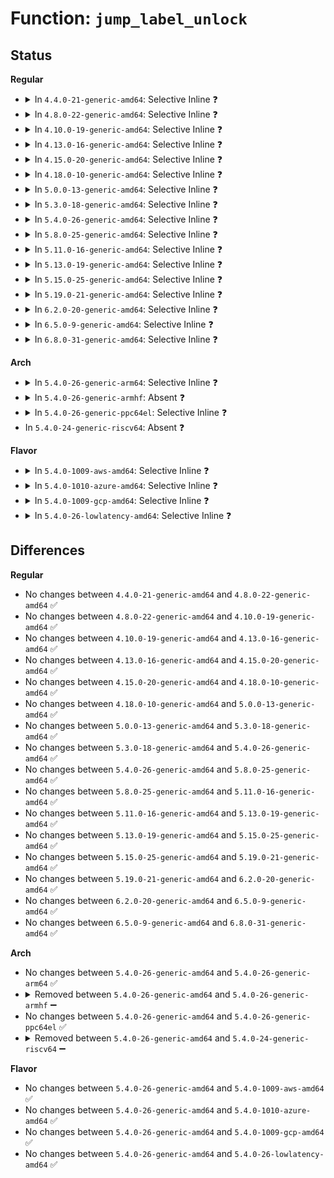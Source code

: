 # Function: <code>jump_label_unlock</code>

## Status
<b>Regular</b>
<ul>
<li>
<details>
<summary>In <code>4.4.0-21-generic-amd64</code>: Selective Inline ❓</summary>

```c
void jump_label_unlock()
```

```json
{
  "name": "jump_label_unlock",
  "collision_type": "Unique Global",
  "inline_type": "Selective",
  "funcs": [
    {
      "addr": 18446744071580462839,
      "name": "jump_label_unlock",
      "external": true,
      "loc": "kernel/jump_label.c:28",
      "file": "kernel/jump_label.c",
      "inline": "not declared, inlined",
      "caller_inline": [
        "kernel/jump_label.c:jump_label_module_notify",
        "kernel/jump_label.c:jump_label_module_notify",
        "kernel/jump_label.c:jump_label_module_notify",
        "kernel/jump_label.c:jump_label_init"
      ],
      "caller_func": []
    }
  ],
  "symbols": [
    {
      "addr": 18446744071580463904,
      "name": "jump_label_unlock",
      "section": ".text",
      "bind": "STB_GLOBAL",
      "size": 23
    }
  ]
}
```
</details>
</li>
<li>
<details>
<summary>In <code>4.8.0-22-generic-amd64</code>: Selective Inline ❓</summary>

```c
void jump_label_unlock()
```

```json
{
  "name": "jump_label_unlock",
  "collision_type": "Unique Global",
  "inline_type": "Selective",
  "funcs": [
    {
      "addr": 18446744071580538891,
      "name": "jump_label_unlock",
      "external": true,
      "loc": "kernel/jump_label.c:29",
      "file": "kernel/jump_label.c",
      "inline": "not declared, inlined",
      "caller_inline": [
        "kernel/jump_label.c:jump_label_module_notify",
        "kernel/jump_label.c:jump_label_module_notify",
        "kernel/jump_label.c:jump_label_module_notify",
        "kernel/jump_label.c:jump_label_init"
      ],
      "caller_func": []
    }
  ],
  "symbols": [
    {
      "addr": 18446744071580539424,
      "name": "jump_label_unlock",
      "section": ".text",
      "bind": "STB_GLOBAL",
      "size": 23
    }
  ]
}
```
</details>
</li>
<li>
<details>
<summary>In <code>4.10.0-19-generic-amd64</code>: Selective Inline ❓</summary>

```c
void jump_label_unlock()
```

```json
{
  "name": "jump_label_unlock",
  "collision_type": "Unique Global",
  "inline_type": "Selective",
  "funcs": [
    {
      "addr": 18446744071580602923,
      "name": "jump_label_unlock",
      "external": true,
      "loc": "kernel/jump_label.c:29",
      "file": "kernel/jump_label.c",
      "inline": "not declared, inlined",
      "caller_inline": [
        "kernel/jump_label.c:jump_label_module_notify",
        "kernel/jump_label.c:jump_label_module_notify",
        "kernel/jump_label.c:jump_label_module_notify",
        "kernel/jump_label.c:jump_label_init"
      ],
      "caller_func": []
    }
  ],
  "symbols": [
    {
      "addr": 18446744071580603456,
      "name": "jump_label_unlock",
      "section": ".text",
      "bind": "STB_GLOBAL",
      "size": 23
    }
  ]
}
```
</details>
</li>
<li>
<details>
<summary>In <code>4.13.0-16-generic-amd64</code>: Selective Inline ❓</summary>

```c
void jump_label_unlock()
```

```json
{
  "name": "jump_label_unlock",
  "collision_type": "Unique Global",
  "inline_type": "Selective",
  "funcs": [
    {
      "addr": 18446744071580632703,
      "name": "jump_label_unlock",
      "external": true,
      "loc": "kernel/jump_label.c:30",
      "file": "kernel/jump_label.c",
      "inline": "not declared, inlined",
      "caller_inline": [
        "kernel/jump_label.c:jump_label_module_notify",
        "kernel/jump_label.c:jump_label_init"
      ],
      "caller_func": []
    }
  ],
  "symbols": [
    {
      "addr": 18446744071580633424,
      "name": "jump_label_unlock",
      "section": ".text",
      "bind": "STB_GLOBAL",
      "size": 23
    }
  ]
}
```
</details>
</li>
<li>
<details>
<summary>In <code>4.15.0-20-generic-amd64</code>: Selective Inline ❓</summary>

```c
void jump_label_unlock()
```

```json
{
  "name": "jump_label_unlock",
  "collision_type": "Unique Global",
  "inline_type": "Selective",
  "funcs": [
    {
      "addr": 18446744071580714127,
      "name": "jump_label_unlock",
      "external": true,
      "loc": "kernel/jump_label.c:30",
      "file": "kernel/jump_label.c",
      "inline": "not declared, inlined",
      "caller_inline": [
        "kernel/jump_label.c:jump_label_module_notify",
        "kernel/jump_label.c:jump_label_init",
        "kernel/jump_label.c:static_key_disable_cpuslocked",
        "kernel/jump_label.c:static_key_enable_cpuslocked"
      ],
      "caller_func": []
    }
  ],
  "symbols": [
    {
      "addr": 18446744071580714832,
      "name": "jump_label_unlock",
      "section": ".text",
      "bind": "STB_GLOBAL",
      "size": 23
    }
  ]
}
```
</details>
</li>
<li>
<details>
<summary>In <code>4.18.0-10-generic-amd64</code>: Selective Inline ❓</summary>

```c
void jump_label_unlock()
```

```json
{
  "name": "jump_label_unlock",
  "collision_type": "Unique Global",
  "inline_type": "Selective",
  "funcs": [
    {
      "addr": 18446744071580846618,
      "name": "jump_label_unlock",
      "external": true,
      "loc": "kernel/jump_label.c:31",
      "file": "kernel/jump_label.c",
      "inline": "not declared, inlined",
      "caller_inline": [
        "kernel/jump_label.c:jump_label_module_notify",
        "kernel/jump_label.c:jump_label_init",
        "kernel/jump_label.c:static_key_disable_cpuslocked",
        "kernel/jump_label.c:static_key_enable_cpuslocked"
      ],
      "caller_func": []
    }
  ],
  "symbols": [
    {
      "addr": 18446744071580847280,
      "name": "jump_label_unlock",
      "section": ".text",
      "bind": "STB_GLOBAL",
      "size": 23
    }
  ]
}
```
</details>
</li>
<li>
<details>
<summary>In <code>5.0.0-13-generic-amd64</code>: Selective Inline ❓</summary>

```c
void jump_label_unlock()
```

```json
{
  "name": "jump_label_unlock",
  "collision_type": "Unique Global",
  "inline_type": "Selective",
  "funcs": [
    {
      "addr": 18446744071580915441,
      "name": "jump_label_unlock",
      "external": true,
      "loc": "kernel/jump_label.c:29",
      "file": "kernel/jump_label.c",
      "inline": "not declared, inlined",
      "caller_inline": [
        "kernel/jump_label.c:jump_label_module_notify",
        "kernel/jump_label.c:jump_label_init",
        "kernel/jump_label.c:static_key_disable_cpuslocked",
        "kernel/jump_label.c:static_key_enable_cpuslocked",
        "kernel/jump_label.c:static_key_slow_inc_cpuslocked"
      ],
      "caller_func": []
    }
  ],
  "symbols": [
    {
      "addr": 18446744071580916144,
      "name": "jump_label_unlock",
      "section": ".text",
      "bind": "STB_GLOBAL",
      "size": 23
    }
  ]
}
```
</details>
</li>
<li>
<details>
<summary>In <code>5.3.0-18-generic-amd64</code>: Selective Inline ❓</summary>

```c
void jump_label_unlock()
```

```json
{
  "name": "jump_label_unlock",
  "collision_type": "Unique Global",
  "inline_type": "Selective",
  "funcs": [
    {
      "addr": 18446744071581013569,
      "name": "jump_label_unlock",
      "external": true,
      "loc": "kernel/jump_label.c:30",
      "file": "kernel/jump_label.c",
      "inline": "not declared, inlined",
      "caller_inline": [
        "kernel/jump_label.c:jump_label_module_notify",
        "kernel/jump_label.c:jump_label_init",
        "kernel/jump_label.c:static_key_disable_cpuslocked",
        "kernel/jump_label.c:static_key_enable_cpuslocked",
        "kernel/jump_label.c:static_key_slow_inc_cpuslocked"
      ],
      "caller_func": []
    }
  ],
  "symbols": [
    {
      "addr": 18446744071581014240,
      "name": "jump_label_unlock",
      "section": ".text",
      "bind": "STB_GLOBAL",
      "size": 23
    }
  ]
}
```
</details>
</li>
<li>
<details>
<summary>In <code>5.4.0-26-generic-amd64</code>: Selective Inline ❓</summary>

```c
void jump_label_unlock()
```

```json
{
  "name": "jump_label_unlock",
  "collision_type": "Unique Global",
  "inline_type": "Selective",
  "funcs": [
    {
      "addr": 18446744071581067777,
      "name": "jump_label_unlock",
      "external": true,
      "loc": "kernel/jump_label.c:30",
      "file": "kernel/jump_label.c",
      "inline": "not declared, inlined",
      "caller_inline": [
        "kernel/jump_label.c:jump_label_module_notify",
        "kernel/jump_label.c:jump_label_init"
      ],
      "caller_func": []
    }
  ],
  "symbols": [
    {
      "addr": 18446744071581069536,
      "name": "jump_label_unlock",
      "section": ".text",
      "bind": "STB_GLOBAL",
      "size": 23
    }
  ]
}
```
</details>
</li>
<li>
<details>
<summary>In <code>5.8.0-25-generic-amd64</code>: Selective Inline ❓</summary>

```c
void jump_label_unlock()
```

```json
{
  "name": "jump_label_unlock",
  "collision_type": "Unique Global",
  "inline_type": "Selective",
  "funcs": [
    {
      "addr": 18446744071581250287,
      "name": "jump_label_unlock",
      "external": true,
      "loc": "kernel/jump_label.c:30",
      "file": "kernel/jump_label.c",
      "inline": "not declared, inlined",
      "caller_inline": [
        "kernel/jump_label.c:jump_label_module_notify",
        "kernel/jump_label.c:jump_label_init",
        "kernel/jump_label.c:static_key_disable_cpuslocked",
        "kernel/jump_label.c:static_key_enable_cpuslocked",
        "kernel/jump_label.c:static_key_slow_inc_cpuslocked"
      ],
      "caller_func": [
        "kernel/kprobes.c:check_kprobe_address_safe",
        "kernel/kprobes.c:register_aggr_kprobe",
        "kernel/kprobes.c:register_aggr_kprobe",
        "kernel/kprobes.c:register_aggr_kprobe",
        "kernel/kprobes.c:register_aggr_kprobe"
      ]
    }
  ],
  "symbols": [
    {
      "addr": 18446744071581250464,
      "name": "jump_label_unlock",
      "section": ".text",
      "bind": "STB_GLOBAL",
      "size": 23
    }
  ]
}
```
</details>
</li>
<li>
<details>
<summary>In <code>5.11.0-16-generic-amd64</code>: Selective Inline ❓</summary>

```c
void jump_label_unlock()
```

```json
{
  "name": "jump_label_unlock",
  "collision_type": "Unique Global",
  "inline_type": "Selective",
  "funcs": [
    {
      "addr": 18446744071581292367,
      "name": "jump_label_unlock",
      "external": true,
      "loc": "kernel/jump_label.c:30",
      "file": "kernel/jump_label.c",
      "inline": "not declared, inlined",
      "caller_inline": [
        "kernel/jump_label.c:jump_label_module_notify",
        "kernel/jump_label.c:jump_label_init",
        "kernel/jump_label.c:static_key_disable_cpuslocked",
        "kernel/jump_label.c:static_key_enable_cpuslocked",
        "kernel/jump_label.c:static_key_slow_inc_cpuslocked"
      ],
      "caller_func": [
        "kernel/kprobes.c:check_kprobe_address_safe",
        "kernel/kprobes.c:register_aggr_kprobe",
        "kernel/kprobes.c:register_aggr_kprobe",
        "kernel/kprobes.c:register_aggr_kprobe",
        "kernel/kprobes.c:register_aggr_kprobe"
      ]
    }
  ],
  "symbols": [
    {
      "addr": 18446744071581292544,
      "name": "jump_label_unlock",
      "section": ".text",
      "bind": "STB_GLOBAL",
      "size": 23
    }
  ]
}
```
</details>
</li>
<li>
<details>
<summary>In <code>5.13.0-19-generic-amd64</code>: Selective Inline ❓</summary>

```c
void jump_label_unlock()
```

```json
{
  "name": "jump_label_unlock",
  "collision_type": "Unique Global",
  "inline_type": "Selective",
  "funcs": [
    {
      "addr": 18446744071581310039,
      "name": "jump_label_unlock",
      "external": true,
      "loc": "kernel/jump_label.c:30",
      "file": "kernel/jump_label.c",
      "inline": "not declared, inlined",
      "caller_inline": [
        "kernel/jump_label.c:jump_label_module_notify",
        "kernel/jump_label.c:jump_label_init",
        "kernel/jump_label.c:static_key_disable_cpuslocked",
        "kernel/jump_label.c:static_key_enable_cpuslocked",
        "kernel/jump_label.c:static_key_slow_inc_cpuslocked"
      ],
      "caller_func": [
        "kernel/kprobes.c:register_aggr_kprobe",
        "kernel/kprobes.c:register_aggr_kprobe",
        "kernel/kprobes.c:register_aggr_kprobe",
        "kernel/kprobes.c:register_aggr_kprobe"
      ]
    }
  ],
  "symbols": [
    {
      "addr": 18446744071581310176,
      "name": "jump_label_unlock",
      "section": ".text",
      "bind": "STB_GLOBAL",
      "size": 23
    }
  ]
}
```
</details>
</li>
<li>
<details>
<summary>In <code>5.15.0-25-generic-amd64</code>: Selective Inline ❓</summary>

```c
void jump_label_unlock()
```

```json
{
  "name": "jump_label_unlock",
  "collision_type": "Unique Global",
  "inline_type": "Selective",
  "funcs": [
    {
      "addr": 18446744071581555143,
      "name": "jump_label_unlock",
      "external": true,
      "loc": "kernel/jump_label.c:30",
      "file": "kernel/jump_label.c",
      "inline": "not declared, inlined",
      "caller_inline": [
        "kernel/jump_label.c:jump_label_module_notify",
        "kernel/jump_label.c:jump_label_init",
        "kernel/jump_label.c:static_key_disable_cpuslocked",
        "kernel/jump_label.c:static_key_enable_cpuslocked",
        "kernel/jump_label.c:static_key_slow_inc_cpuslocked"
      ],
      "caller_func": [
        "kernel/kprobes.c:register_aggr_kprobe",
        "kernel/kprobes.c:register_aggr_kprobe",
        "kernel/kprobes.c:register_aggr_kprobe",
        "kernel/kprobes.c:register_aggr_kprobe"
      ]
    }
  ],
  "symbols": [
    {
      "addr": 18446744071581555280,
      "name": "jump_label_unlock",
      "section": ".text",
      "bind": "STB_GLOBAL",
      "size": 23
    }
  ]
}
```
</details>
</li>
<li>
<details>
<summary>In <code>5.19.0-21-generic-amd64</code>: Selective Inline ❓</summary>

```c
void jump_label_unlock()
```

```json
{
  "name": "jump_label_unlock",
  "collision_type": "Unique Global",
  "inline_type": "Selective",
  "funcs": [
    {
      "addr": 18446744071581906519,
      "name": "jump_label_unlock",
      "external": true,
      "loc": "kernel/jump_label.c:30",
      "file": "kernel/jump_label.c",
      "inline": "not declared, inlined",
      "caller_inline": [
        "kernel/jump_label.c:jump_label_module_notify",
        "kernel/jump_label.c:jump_label_init",
        "kernel/jump_label.c:static_key_disable_cpuslocked",
        "kernel/jump_label.c:static_key_enable_cpuslocked",
        "kernel/jump_label.c:static_key_slow_inc_cpuslocked"
      ],
      "caller_func": [
        "kernel/kprobes.c:register_kprobe",
        "kernel/kprobes.c:check_kprobe_address_safe",
        "kernel/kprobes.c:register_aggr_kprobe",
        "kernel/kprobes.c:register_aggr_kprobe",
        "kernel/kprobes.c:register_aggr_kprobe",
        "kernel/kprobes.c:register_aggr_kprobe",
        "kernel/kprobes.c:register_aggr_kprobe"
      ]
    }
  ],
  "symbols": [
    {
      "addr": 18446744071581906752,
      "name": "jump_label_unlock",
      "section": ".text",
      "bind": "STB_GLOBAL",
      "size": 29
    }
  ]
}
```
</details>
</li>
<li>
<details>
<summary>In <code>6.2.0-20-generic-amd64</code>: Selective Inline ❓</summary>

```c
void jump_label_unlock()
```

```json
{
  "name": "jump_label_unlock",
  "collision_type": "Unique Global",
  "inline_type": "Selective",
  "funcs": [
    {
      "addr": 18446744071582340903,
      "name": "jump_label_unlock",
      "external": true,
      "loc": "kernel/jump_label.c:30",
      "file": "kernel/jump_label.c",
      "inline": "not declared, inlined",
      "caller_inline": [
        "kernel/jump_label.c:jump_label_module_notify",
        "kernel/jump_label.c:jump_label_init",
        "kernel/jump_label.c:static_key_disable_cpuslocked",
        "kernel/jump_label.c:static_key_enable_cpuslocked",
        "kernel/jump_label.c:static_key_slow_inc_cpuslocked",
        "kernel/jump_label.c:static_key_slow_inc_cpuslocked"
      ],
      "caller_func": [
        "kernel/kprobes.c:register_kprobe",
        "kernel/kprobes.c:check_kprobe_address_safe",
        "kernel/kprobes.c:register_aggr_kprobe",
        "kernel/kprobes.c:register_aggr_kprobe",
        "kernel/kprobes.c:register_aggr_kprobe",
        "kernel/kprobes.c:register_aggr_kprobe",
        "kernel/kprobes.c:register_aggr_kprobe"
      ]
    }
  ],
  "symbols": [
    {
      "addr": 18446744071582341184,
      "name": "jump_label_unlock",
      "section": ".text",
      "bind": "STB_GLOBAL",
      "size": 29
    }
  ]
}
```
</details>
</li>
<li>
<details>
<summary>In <code>6.5.0-9-generic-amd64</code>: Selective Inline ❓</summary>

```c
void jump_label_unlock()
```

```json
{
  "name": "jump_label_unlock",
  "collision_type": "Unique Global",
  "inline_type": "Selective",
  "funcs": [
    {
      "addr": 18446744071582543263,
      "name": "jump_label_unlock",
      "external": true,
      "loc": "kernel/jump_label.c:30",
      "file": "kernel/jump_label.c",
      "inline": "not declared, inlined",
      "caller_inline": [
        "kernel/jump_label.c:jump_label_module_notify",
        "kernel/jump_label.c:jump_label_init",
        "kernel/jump_label.c:static_key_disable_cpuslocked",
        "kernel/jump_label.c:static_key_enable_cpuslocked",
        "kernel/jump_label.c:static_key_slow_inc_cpuslocked",
        "kernel/jump_label.c:static_key_slow_inc_cpuslocked"
      ],
      "caller_func": [
        "kernel/kprobes.c:register_kprobe",
        "kernel/kprobes.c:check_kprobe_address_safe",
        "kernel/kprobes.c:register_aggr_kprobe",
        "kernel/kprobes.c:register_aggr_kprobe",
        "kernel/kprobes.c:register_aggr_kprobe",
        "kernel/kprobes.c:register_aggr_kprobe",
        "kernel/kprobes.c:register_aggr_kprobe"
      ]
    }
  ],
  "symbols": [
    {
      "addr": 18446744071582543552,
      "name": "jump_label_unlock",
      "section": ".text",
      "bind": "STB_GLOBAL",
      "size": 29
    }
  ]
}
```
</details>
</li>
<li>
<details>
<summary>In <code>6.8.0-31-generic-amd64</code>: Selective Inline ❓</summary>

```c
void jump_label_unlock()
```

```json
{
  "name": "jump_label_unlock",
  "collision_type": "Unique Global",
  "inline_type": "Selective",
  "funcs": [
    {
      "addr": 18446744071582712495,
      "name": "jump_label_unlock",
      "external": true,
      "loc": "kernel/jump_label.c:30",
      "file": "kernel/jump_label.c",
      "inline": "not declared, inlined",
      "caller_inline": [
        "kernel/jump_label.c:jump_label_module_notify",
        "kernel/jump_label.c:jump_label_init",
        "kernel/jump_label.c:static_key_disable_cpuslocked",
        "kernel/jump_label.c:static_key_enable_cpuslocked",
        "kernel/jump_label.c:static_key_slow_inc_cpuslocked",
        "kernel/jump_label.c:static_key_slow_inc_cpuslocked"
      ],
      "caller_func": [
        "kernel/kprobes.c:register_kprobe",
        "kernel/kprobes.c:check_kprobe_address_safe",
        "kernel/kprobes.c:register_aggr_kprobe",
        "kernel/kprobes.c:register_aggr_kprobe",
        "kernel/kprobes.c:register_aggr_kprobe",
        "kernel/kprobes.c:register_aggr_kprobe",
        "kernel/kprobes.c:register_aggr_kprobe"
      ]
    }
  ],
  "symbols": [
    {
      "addr": 18446744071582712784,
      "name": "jump_label_unlock",
      "section": ".text",
      "bind": "STB_GLOBAL",
      "size": 29
    }
  ]
}
```
</details>
</li>
</ul>
<b>Arch</b>
<ul>
<li>
<details>
<summary>In <code>5.4.0-26-generic-arm64</code>: Selective Inline ❓</summary>

```c
void jump_label_unlock()
```

```json
{
  "name": "jump_label_unlock",
  "collision_type": "Unique Global",
  "inline_type": "Selective",
  "funcs": [
    {
      "addr": 18446603336492428224,
      "name": "jump_label_unlock",
      "external": true,
      "loc": "kernel/jump_label.c:30",
      "file": "kernel/jump_label.c",
      "inline": "not declared, inlined",
      "caller_inline": [
        "kernel/jump_label.c:jump_label_module_notify",
        "kernel/jump_label.c:jump_label_init",
        "kernel/jump_label.c:static_key_disable_cpuslocked"
      ],
      "caller_func": []
    }
  ],
  "symbols": [
    {
      "addr": 18446603336492430520,
      "name": "jump_label_unlock",
      "section": ".text",
      "bind": "STB_GLOBAL",
      "size": 40
    }
  ]
}
```
</details>
</li>
<li>
<details>
<summary>In <code>5.4.0-26-generic-armhf</code>: Absent ❓</summary>

```json
{
  "name": "jump_label_unlock",
  "collision_type": "Unique Static",
  "inline_type": "Full",
  "funcs": [
    {
      "addr": 0,
      "name": "jump_label_unlock",
      "external": false,
      "loc": "include/linux/jump_label.h:297",
      "file": "kernel/kprobes.c",
      "inline": "declared, inlined",
      "caller_inline": [],
      "caller_func": []
    }
  ],
  "symbols": []
}
```
</details>
</li>
<li>
<details>
<summary>In <code>5.4.0-26-generic-ppc64el</code>: Selective Inline ❓</summary>

```c
void jump_label_unlock()
```

```json
{
  "name": "jump_label_unlock",
  "collision_type": "Unique Global",
  "inline_type": "Selective",
  "funcs": [
    {
      "addr": 13835058055285699012,
      "name": "jump_label_unlock",
      "external": true,
      "loc": "kernel/jump_label.c:30",
      "file": "kernel/jump_label.c",
      "inline": "not declared, inlined",
      "caller_inline": [
        "kernel/jump_label.c:jump_label_module_notify",
        "kernel/jump_label.c:jump_label_init",
        "kernel/jump_label.c:static_key_enable_cpuslocked",
        "kernel/jump_label.c:static_key_slow_inc_cpuslocked"
      ],
      "caller_func": []
    }
  ],
  "symbols": [
    {
      "addr": 13835058055285700048,
      "name": "jump_label_unlock",
      "section": ".text",
      "bind": "STB_GLOBAL",
      "size": 60
    }
  ]
}
```
</details>
</li>
<li>
In <code>5.4.0-24-generic-riscv64</code>: Absent ❓
</li>
</ul>
<b>Flavor</b>
<ul>
<li>
<details>
<summary>In <code>5.4.0-1009-aws-amd64</code>: Selective Inline ❓</summary>

```c
void jump_label_unlock()
```

```json
{
  "name": "jump_label_unlock",
  "collision_type": "Unique Global",
  "inline_type": "Selective",
  "funcs": [
    {
      "addr": 18446744071581036625,
      "name": "jump_label_unlock",
      "external": true,
      "loc": "kernel/jump_label.c:30",
      "file": "kernel/jump_label.c",
      "inline": "not declared, inlined",
      "caller_inline": [
        "kernel/jump_label.c:jump_label_module_notify",
        "kernel/jump_label.c:jump_label_init"
      ],
      "caller_func": []
    }
  ],
  "symbols": [
    {
      "addr": 18446744071581038384,
      "name": "jump_label_unlock",
      "section": ".text",
      "bind": "STB_GLOBAL",
      "size": 23
    }
  ]
}
```
</details>
</li>
<li>
<details>
<summary>In <code>5.4.0-1010-azure-amd64</code>: Selective Inline ❓</summary>

```c
void jump_label_unlock()
```

```json
{
  "name": "jump_label_unlock",
  "collision_type": "Unique Global",
  "inline_type": "Selective",
  "funcs": [
    {
      "addr": 18446744071580982705,
      "name": "jump_label_unlock",
      "external": true,
      "loc": "kernel/jump_label.c:30",
      "file": "kernel/jump_label.c",
      "inline": "not declared, inlined",
      "caller_inline": [
        "kernel/jump_label.c:jump_label_module_notify",
        "kernel/jump_label.c:jump_label_init"
      ],
      "caller_func": []
    }
  ],
  "symbols": [
    {
      "addr": 18446744071580984464,
      "name": "jump_label_unlock",
      "section": ".text",
      "bind": "STB_GLOBAL",
      "size": 23
    }
  ]
}
```
</details>
</li>
<li>
<details>
<summary>In <code>5.4.0-1009-gcp-amd64</code>: Selective Inline ❓</summary>

```c
void jump_label_unlock()
```

```json
{
  "name": "jump_label_unlock",
  "collision_type": "Unique Global",
  "inline_type": "Selective",
  "funcs": [
    {
      "addr": 18446744071581027825,
      "name": "jump_label_unlock",
      "external": true,
      "loc": "kernel/jump_label.c:30",
      "file": "kernel/jump_label.c",
      "inline": "not declared, inlined",
      "caller_inline": [
        "kernel/jump_label.c:jump_label_module_notify",
        "kernel/jump_label.c:jump_label_init"
      ],
      "caller_func": []
    }
  ],
  "symbols": [
    {
      "addr": 18446744071581029584,
      "name": "jump_label_unlock",
      "section": ".text",
      "bind": "STB_GLOBAL",
      "size": 23
    }
  ]
}
```
</details>
</li>
<li>
<details>
<summary>In <code>5.4.0-26-lowlatency-amd64</code>: Selective Inline ❓</summary>

```c
void jump_label_unlock()
```

```json
{
  "name": "jump_label_unlock",
  "collision_type": "Unique Global",
  "inline_type": "Selective",
  "funcs": [
    {
      "addr": 18446744071581089185,
      "name": "jump_label_unlock",
      "external": true,
      "loc": "kernel/jump_label.c:30",
      "file": "kernel/jump_label.c",
      "inline": "not declared, inlined",
      "caller_inline": [
        "kernel/jump_label.c:jump_label_module_notify",
        "kernel/jump_label.c:jump_label_init"
      ],
      "caller_func": []
    }
  ],
  "symbols": [
    {
      "addr": 18446744071581091008,
      "name": "jump_label_unlock",
      "section": ".text",
      "bind": "STB_GLOBAL",
      "size": 23
    }
  ]
}
```
</details>
</li>
</ul>

## Differences
<b>Regular</b>
<ul>
<li>
No changes between <code>4.4.0-21-generic-amd64</code> and <code>4.8.0-22-generic-amd64</code> ✅
</li>
<li>
No changes between <code>4.8.0-22-generic-amd64</code> and <code>4.10.0-19-generic-amd64</code> ✅
</li>
<li>
No changes between <code>4.10.0-19-generic-amd64</code> and <code>4.13.0-16-generic-amd64</code> ✅
</li>
<li>
No changes between <code>4.13.0-16-generic-amd64</code> and <code>4.15.0-20-generic-amd64</code> ✅
</li>
<li>
No changes between <code>4.15.0-20-generic-amd64</code> and <code>4.18.0-10-generic-amd64</code> ✅
</li>
<li>
No changes between <code>4.18.0-10-generic-amd64</code> and <code>5.0.0-13-generic-amd64</code> ✅
</li>
<li>
No changes between <code>5.0.0-13-generic-amd64</code> and <code>5.3.0-18-generic-amd64</code> ✅
</li>
<li>
No changes between <code>5.3.0-18-generic-amd64</code> and <code>5.4.0-26-generic-amd64</code> ✅
</li>
<li>
No changes between <code>5.4.0-26-generic-amd64</code> and <code>5.8.0-25-generic-amd64</code> ✅
</li>
<li>
No changes between <code>5.8.0-25-generic-amd64</code> and <code>5.11.0-16-generic-amd64</code> ✅
</li>
<li>
No changes between <code>5.11.0-16-generic-amd64</code> and <code>5.13.0-19-generic-amd64</code> ✅
</li>
<li>
No changes between <code>5.13.0-19-generic-amd64</code> and <code>5.15.0-25-generic-amd64</code> ✅
</li>
<li>
No changes between <code>5.15.0-25-generic-amd64</code> and <code>5.19.0-21-generic-amd64</code> ✅
</li>
<li>
No changes between <code>5.19.0-21-generic-amd64</code> and <code>6.2.0-20-generic-amd64</code> ✅
</li>
<li>
No changes between <code>6.2.0-20-generic-amd64</code> and <code>6.5.0-9-generic-amd64</code> ✅
</li>
<li>
No changes between <code>6.5.0-9-generic-amd64</code> and <code>6.8.0-31-generic-amd64</code> ✅
</li>
</ul>
<b>Arch</b>
<ul>
<li>
No changes between <code>5.4.0-26-generic-amd64</code> and <code>5.4.0-26-generic-arm64</code> ✅
</li>
<li>
<details>
<summary>Removed between <code>5.4.0-26-generic-amd64</code> and <code>5.4.0-26-generic-armhf</code> ➖</summary>

```c
void jump_label_unlock()
```
</details>
</li>
<li>
No changes between <code>5.4.0-26-generic-amd64</code> and <code>5.4.0-26-generic-ppc64el</code> ✅
</li>
<li>
<details>
<summary>Removed between <code>5.4.0-26-generic-amd64</code> and <code>5.4.0-24-generic-riscv64</code> ➖</summary>

```c
void jump_label_unlock()
```
</details>
</li>
</ul>
<b>Flavor</b>
<ul>
<li>
No changes between <code>5.4.0-26-generic-amd64</code> and <code>5.4.0-1009-aws-amd64</code> ✅
</li>
<li>
No changes between <code>5.4.0-26-generic-amd64</code> and <code>5.4.0-1010-azure-amd64</code> ✅
</li>
<li>
No changes between <code>5.4.0-26-generic-amd64</code> and <code>5.4.0-1009-gcp-amd64</code> ✅
</li>
<li>
No changes between <code>5.4.0-26-generic-amd64</code> and <code>5.4.0-26-lowlatency-amd64</code> ✅
</li>
</ul>
